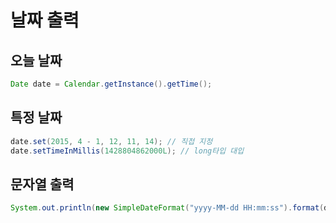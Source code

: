 # 날짜 출력

## 오늘 날짜
~~~java
Date date = Calendar.getInstance().getTime();
~~~

## 특정 날짜
~~~java
date.set(2015, 4 - 1, 12, 11, 14); // 직접 지정
date.setTimeInMillis(1428804862000L); // long타입 대입
~~~

## 문자열 출력
~~~java
System.out.println(new SimpleDateFormat("yyyy-MM-dd HH:mm:ss").format(date));
~~~
